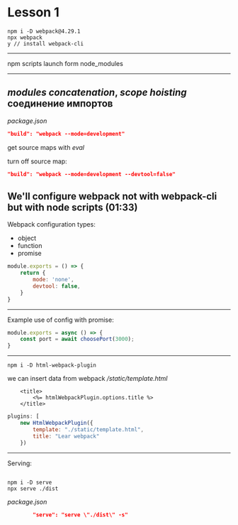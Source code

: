 # Lesson 1
```
npm i -D webpack@4.29.1
npx webpack
y // install webpack-cli
```
---
npm scripts launch form node_modules

---
_modules concatenation_, _scope hoisting_
соединение импортов
---

_package.json_
```json
"build": "webpack --mode=development"
```
get source maps with _eval_

turn off source map:
```json
"build": "webpack --mode=development --devtool=false"
```

We'll configure webpack not with webpack-cli but with node scripts (01:33)
---

Webpack configuration types:
- object
- function
- promise

```javascript
module.exports = () => {
    return {
        mode: 'none',
        devtool: false,
    }
}
```
---
Example use of config with promise:
```javascript
module.exports = async () => {
    const port = await choosePort(3000);
}
```
---

`npm i -D html-webpack-plugin`

we can insert data from webpack
_/static/template.html_
```pug
    <title>
        <%= htmlWebpackPlugin.options.title %>
    </title>
```
```javascript
plugins: [
    new HtmlWebpackPlugin({
        template: "./static/template.html",
        title: "Lear webpack"
    })
```
---
Serving:
```

npm i -D serve
npx serve ./dist
```
_package.json_
```json
        "serve": "serve \"./dist\" -s"
```

